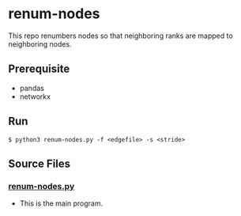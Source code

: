 # renum-nodes
This repo renumbers nodes so that neighboring ranks are mapped to neighboring nodes.

## Prerequisite
* pandas
* networkx

## Run
```shell
$ python3 renum-nodes.py -f <edgefile> -s <stride>
```

## Source Files
### [renum-nodes.py](renum-nodes.py)
* This is the main program.

